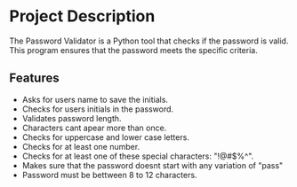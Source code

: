 <h1>Project Description</h1>

<p>The Password Validator is a Python tool that checks if the password is valid. This program ensures that the password meets the specific criteria.</p>

<h2>Features</h2>

- Asks for users name to save the initials.
- Checks for users initials in the password.
- Validates password length.
- Characters cant apear more than once.
- Checks for uppercase and lower case letters.
- Checks for at least one number.
- Checks for at least one of these special characters: "!@#$%^".
- Makes sure that the password doesnt start with any variation of "pass"
- Password must be bettween 8 to 12 characters.
  
